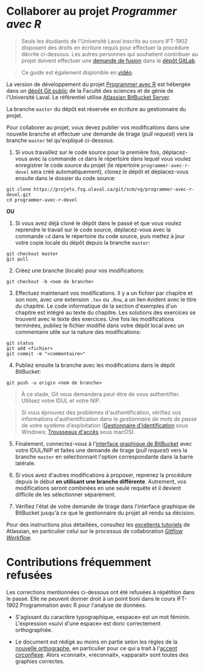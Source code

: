 <!-- Emacs: -*- coding: utf-8; eval: (auto-fill-mode -1); eval: (visual-line-mode t) -*- -->

# Collaborer au projet *Programmer avec R*

> Seuls les étudiants de l'Université Laval inscrits au cours IFT-1902 disposent des droits en écriture requis pour effectuer la procédure décrite ci-dessous. Les autres personnes qui souhaitent contribuer au projet doivent effectuer une [demande de fusion](https://docs.gitlab.com/ee/user/project/merge_requests/creating_merge_requests.html) dans le [dépôt GitLab](https://gitlab.com/vigou3/programmer-avec-r).

> Ce guide est également disponible en [vidéo](https://youtu.be/nag48IGh8eo).

La version de développement du projet [Programmer avec R](https://vigou3.gitlab.io/programmer-avec-r) est hébergée dans un [dépôt Git public](https://projets.fsg.ulaval.ca/git/scm/vg/programmer-avec-r-devel) de la Faculté des sciences et de génie de l'Université Laval. Le référentiel utilise [Atlassian BitBucket Server](https://www.atlassian.com/software/bitbucket/server).

La branche `master` du dépôt est réservée en écriture au gestionnaire du projet.

Pour collaborer au projet, vous devez publier vos modifications dans une nouvelle branche et effectuer une demande de tirage (*pull request*) vers la branche `master` tel qu'expliqué ci-dessous.

1. Si  vous travaillez sur le code source pour la première fois, déplacez-vous avec la commande `cd` dans le répertoire dans lequel vous voulez enregistrer le code source du projet (le répertoire `programmer-avec-r-devel` sera créé automatiquement), clonez le dépôt et déplacez-vous ensuite dans le dossier du code source:

```
git clone https://projets.fsg.ulaval.ca/git/scm/vg/programmer-avec-r-devel.git
cd programmer-avec-r-devel
```

**OU**

1. Si vous avez déjà cloné le dépôt dans le passé et que vous voulez reprendre le travail sur le code source, déplacez-vous avec la commande `cd` dans le répertoire du code source, puis mettez à jour votre copie locale du dépôt depuis la branche `master`:

```
git checkout master
git pull
```

2. Créez une branche (locale) pour vos modifications:

```
git checkout -b <nom de branche>
```
	
3. Effectuez maintenant vos modifications. Il y a un fichier par chapitre et son nom, avec une extension `.tex` ou `.Rnw`, a un lien évident avec le titre du chapitre. Le code informatique de la section d'exemples d'un chapitre est intégré au texte du chapitre. Les solutions des exercices se trouvent avec le texte des exercices. Une fois les modifications terminées, publiez le fichier modifié dans votre dépôt local avec un commentaire utile sur la nature des modifications:
    
```
git status
git add <fichier>
git commit -m "<commentaire>"
```

4. Publiez ensuite la branche avec les modifications dans le dépôt BitBucket:

```
git push -u origin <nom de branche>
```
	
> À ce stade, Git vous demandera peut-être de vous authentifier. Utilisez votre IDUL et votre NIP. 

> Si vous éprouvez des problèmes d'authentification, vérifiez vos informations d'authentification dans le *gestionnaire de mots de passe* de votre système d'exploitation ([Gestionnaire d'identification](https://support.microsoft.com/fr-ca/help/4026814/windows-accessing-credential-manager) sous Windows; [Trousseaux d'accès](https://support.apple.com/fr-ca/guide/keychain-access/welcome/mac) sous macOS).

5. Finalement, connectez-vous à l'[interface graphique de BitBucket](https://projets.fsg.ulaval.ca/git/login) avec votre IDUL/NIP et faites une demande de tirage (*pull request*) vers la branche `master` en sélectionnant l'option correspondante dans la barre latérale.

6. Si vous avez d'autres modifications à proposer, reprenez la procédure depuis le début **en utilisant une branche différente**. Autrement, vos modifications seront combinées en une seule requête et il devient difficile de les sélectionner séparément.

7. Vérifiez l'état de votre demande de tirage dans l'interface graphique de BitBucket jusqu'à ce que le gestionnaire du projet ait rendu sa décision.

Pour des instructions plus détaillées, consultez les [excellents tutoriels](https://www.atlassian.com/git/tutorials) de Atlassian, en particulier celui sur le processus de collaboration [*Gitflow Workflow*](https://www.atlassian.com/git/tutorials/comparing-workflows#gitflow-workflow).

# Contributions fréquemment refusées

Les corrections mentionnées ci-dessous ont été refusées à répétition dans le passé. Elle ne peuvent donner droit à un point boni dans le cours IFT-1902 Programmation avec R pour l'analyse de données.

- S'agissant du caractère typographique, «espace» est un mot féminin. L'expression «suivi d'une espace» est donc correctement orthographiée.

- Le document est rédigé au moins en partie selon les règles de la [nouvelle orthographe](https://www.orthographe-recommandee.info), en particulier pour ce qui a trait à l'[accent circonflexe](https://www.orthographe-recommandee.info/regles4.htm). Alors «connait», «reconnait», «apparait» sont toutes des graphies correctes.
